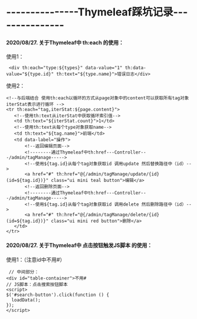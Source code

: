 # ---------------Thymeleaf踩坑记录---------------

#### 2020/08/27. 关于Thymeleaf中 th:each 的使用：</br>
 使用1：</br>
```
 <div th:each="type:${types}" data-value="1" th:data-value="${type.id}" th:text="${type.name}">错误日志</div> 
 ```
 使用2：</br>
 ```
 <!--与后端结合 使用th:each以循环的方式从page对象中的content可以获取所有tag对象 iterStat表示进行循环 -->
<tr th:each="tag,iterStat:${page.content}">
    <!--使用th:text从iterStat中获取循环索引值-->
    <td th:text="${iterStat.count}">1</td>
    <!--使用th:text从每个type对象获取name-->
    <td th:text="${tag.name}">前端</td>
    <td data-label="操作">
        <!--返回编辑页面-->
        <!--------通过Thymeleaf中th:href---Controller---/admin/tagManage----->
        <!--使用${tag.id}从每个tag对象获取id 调用update 然后替换路径中（id）-->
        <a href="#" th:href="@{/admin/tagManage/update/{id}(id=${tag.id})}" class="ui mini teal button">编辑</a>
        <!--返回删除页面-->
        <!--------通过Thymeleaf中th:href---Controller---/admin/tagManage----->
        <!--使用${tag.id}从每个tag对象获取id 调用delete 然后删除路径中（id）-->
        <a href="#" th:href="@{/admin/tagManage/delete/{id}(id=${tag.id})}" class="ui mini red button">删除</a>
    </td>
</tr>
```

#### 2020/08/27. 关于Thymeleaf中 点击按钮触发JS脚本 的使用：</br>
 使用1：（注意id中不用#）
 ```
  // 中间部分：
<div id="table-container">不用#
 // JS脚本：点击搜索按钮脚本
<script>
 $('#search-button').click(function () {
   loadData();
 });
</script>


 ```

